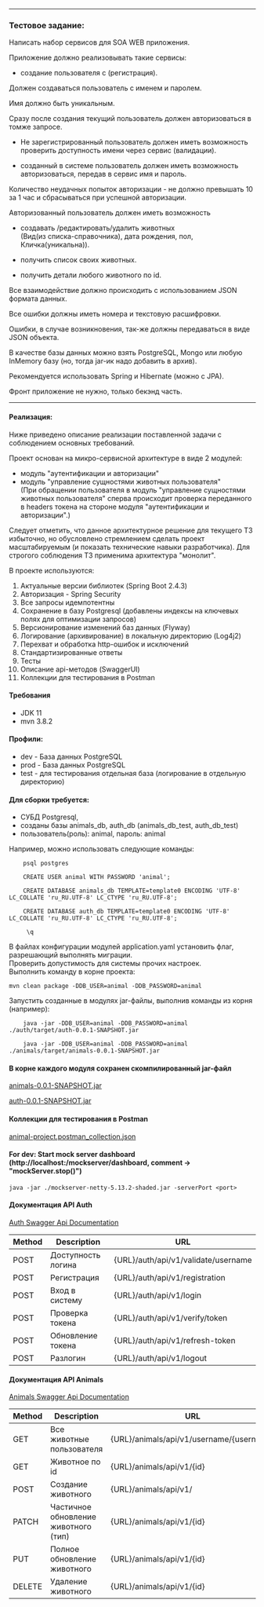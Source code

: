
*************************

### Тестовое задание:

Написать набор сервисов для SOA WEB приложения.

Приложение должно реализовывать такие сервисы:

- создание пользователя с (регистрация).

Должен создаваться пользователь с именем и паролем.

Имя должно быть уникальным.

Сразу после создания текущий пользователь должен авторизоваться в томже запросе.

- Не зарегистрированный пользователь должен иметь возможность проверить доступность имени через сервис (валидации).

- созданный в системе пользователь должен иметь возможность авторизоваться, передав в сервис имя и пароль.

Количество неудачных попыток авторизации - не должно превышать 10 за 1 час и сбрасываться при успешной авторизации.

Авторизованный пользователь должен иметь возможность

- создавать /редактировать/удалить животных<br>
 (Вид(из списка-справочника), дата рождения, пол, Кличка(уникальна)).

- получить список своих животных.

- получить детали любого животного по id.

Все взаимодействие должно происходить с использованием JSON формата данных.

Все ошибки должны иметь номера и текстовую расшифровки.

Ошибки, в случае возникновения, так-же должны передаваться в виде JSON объекта.

В качестве базы данных можно взять PostgreSQL, Mongo или любую InMemory базу (но, тогда jar-ик надо добавить в архив).

Рекомендуется использовать Spring и Hibernate (можно c JPA).

Фронт приложение не нужно, только бекэнд часть.

*************************

#### Реализация:

Ниже приведено описание реализации поставленной задачи с соблюдением основных требований.

Проект основан на микро-сервисной архитектуре в виде 2 модулей:<br>
- модуль "аутентификации и авторизации"<br>
- модуль "управление сущностями животных пользователя"<br>
  (При обращении пользователя в модуль "управление сущностями животных пользователя" сперва происходит проверка переданного в headers токена на стороне модуля "аутентификации и авторизации".)<br>

Следует отметить, что данное архитектурное решение для текущего ТЗ избыточно, но обусловлено стремлением сделать проект масштабируемым (и показать технические навыки разработчика).
Для строгого соблюдения ТЗ применима архитектура "монолит".


В проекте используются:<br>

1. Актуальные версии библиотек (Spring Boot 2.4.3)
2. Авторизация - Spring Security
3. Все запросы идемпотентны
4. Сохранение в базу Postgresql (добавлены индексы на ключевых полях для оптимизации запросов)
5. Версионирование изменений баз данных (Flyway)
6. Логирование (архивирование) в локальную директорию (Log4j2)
7. Перехват и обработка http-ошибок и исключений 
8. Стандартизированные ответы
9. Тесты
10. Описание api-методов (SwaggerUI)
11. Коллекции для тестирования в Postman

#### Требования
- JDK 11
- mvn 3.8.2

#### Профили:
- dev - База данных PostgreSQL
- prod - База данных PostgreSQL
- test - для тестирования отдельная база (логирование в отдельную директорию)

#### Для сборки требуется:
  - СУБД Postgresql, 
  - созданы базы animals_db, auth_db (animals_db_test, auth_db_test)
  - пользователь(роль): animal, пароль: animal

Например, можно использовать следующие команды:

        psql postgres

        CREATE USER animal WITH PASSWORD 'animal';

        CREATE DATABASE animals_db TEMPLATE=template0 ENCODING 'UTF-8' LC_COLLATE 'ru_RU.UTF-8' LC_CTYPE 'ru_RU.UTF-8';

        CREATE DATABASE auth_db TEMPLATE=template0 ENCODING 'UTF-8' LC_COLLATE 'ru_RU.UTF-8' LC_CTYPE 'ru_RU.UTF-8';

         \q

В файлах конфигурации модулей application.yaml установить флаг, разрешающий выполнять миграции.<br>
Проверить допустимость для системы прочих настроек.<br>
Выполнить команду в корне проекта: 

    mvn clean package -DDB_USER=animal -DDB_PASSWORD=animal

Запустить созданные в модулях jar-файлы, выполнив команды из корня (например):<br>

        java -jar -DDB_USER=animal -DDB_PASSWORD=animal ./auth/target/auth-0.0.1-SNAPSHOT.jar

        java -jar -DDB_USER=animal -DDB_PASSWORD=animal ./animals/target/animals-0.0.1-SNAPSHOT.jar

#### В корне каждого модуля сохранен скомпилированный jar-файл
[animals-0.0.1-SNAPSHOT.jar](animals/animals-0.0.1-SNAPSHOT.jar)

[auth-0.0.1-SNAPSHOT.jar](auth/auth-0.0.1-SNAPSHOT.jar)

#### Коллекции для тестирования в Postman
[animal-project.postman_collection.json](animal-project.postman_collection.json)

#### For dev: Start mock server dashboard (http://localhost:<port>/mockserver/dashboard, comment -> "mockServer.stop()")
    java -jar ./mockserver-netty-5.13.2-shaded.jar -serverPort <port>

#### Документация API Auth
[Auth Swagger Api Documentation](http://localhost:8020/auth/swagger-ui/)

| Method | Description | URL |
|----------------|---------|----------------|
| POST | Доступность логина | {URL}/auth/api/v1/validate/username |
| POST | Регистрация | {URL}/auth/api/v1/registration |
| POST | Вход в систему | {URL}/auth/api/v1/login |
| POST | Проверка токена | {URL}/auth/api/v1/verify/token |
| POST | Обновление токена | {URL}/auth/api/v1/refresh-token |
| POST | Разлогин | {URL}/auth/api/v1/logout |

#### Документация API Animals
[Animals Swagger Api Documentation](http://localhost:8030/animals/swagger-ui/)

| Method | Description | URL |
|----------------|---------|----------------|
| GET | Все животные пользователя | {URL}/animals/api/v1/username/{username} |
| GET | Животное по id | {URL}/animals/api/v1/{id} |
| POST | Создание животного | {URL}/animals/api/v1/ |
| PATCH | Частичное обновление животного (тип) | {URL}/animals/api/v1/{id}|
| PUT | Полное обновление животного | {URL}/animals/api/v1/{id}|
| DELETE | Удаление животного | {URL}/animals/api/v1/{id}|
